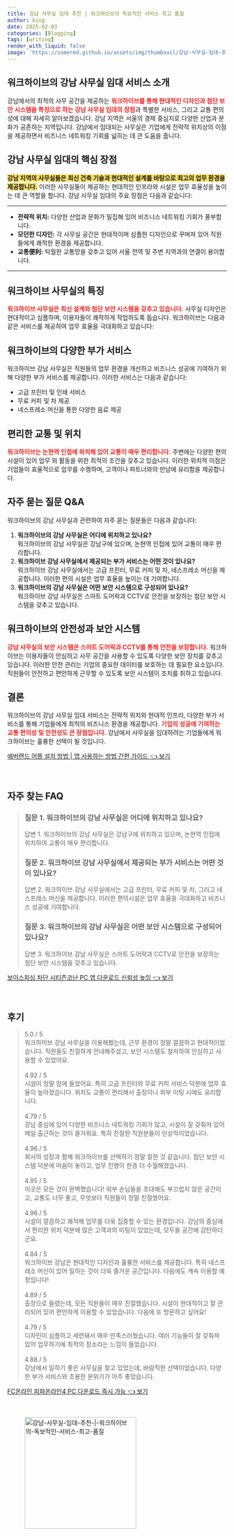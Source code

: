 ```yaml
---
title: 강남 사무실 임대 추천 | 워크하이브의 독보적인 서비스 최고 품질
author: bing
date: 2025-02-03
categories: [Blogging]
tags: [writing]
render_with_liquid: false
image: 'https://somered.github.io/assets/img/thumbnail/강남-사무실-임대-추천-|-워크하이브의-독보적인-서비스-최고-품질.webp'
---
```



<h2 id='강남사무실임대소개'>워크하이브의 강남 사무실 임대 서비스 소개</h2>

<p>강남에서의 최적의 사무 공간을 제공하는 <b><span style="color: #ee2323;">워크하이브를 통해 현대적인 디자인과 첨단 보안 시스템을 특징으로 하는 강남 사무실 임대의 장점</span></b>과 특별한 서비스, 그리고 교통 편의성에 대해 자세히 알아보겠습니다. 강남 지역은 서울의 경제 중심지로 다양한 산업과 문화가 공존하는 지역입니다. 강남에서 임대되는 사무실은 기업에게 전략적 위치상의 이점을 제공하면서 비즈니스 네트워킹 기회를 넓히는 데 큰 도움을 줍니다.</p>

<h2 id='사무실임대장점'>강남 사무실 임대의 핵심 장점</h2>

<p><b><span style="background-color: #ffe066;">강남 지역의 사무실들은 최신 건축 기술과 현대적인 설계를 바탕으로 최고의 업무 환경을 제공합니다.</span></b> 이러한 사무실들이 제공하는 현대적인 인프라와 시설은 업무 효율성을 높이는 데 큰 역할을 합니다. 강남 사무실 임대의 주요 장점은 다음과 같습니다:</p>

<hr />

<ul>
    <li><b>전략적 위치:</b> 다양한 산업과 문화가 밀집해 있어 비즈니스 네트워킹 기회가 풍부합니다.</li>
    <li><b>모던한 디자인:</b> 각 사무실 공간은 현대적이며 심플한 디자인으로 꾸며져 있어 직원들에게 쾌적한 환경을 제공합니다.</li>
    <li><b>교통便利:</b> 탁월한 교통망을 갖추고 있어 서울 전역 및 주변 지역과의 연결이 용이합니다.</li>
</ul>

<hr />

<h2 id='워크하이브특징'>워크하이브 사무실의 특징</h2>

<p><b><span style="color: #ee2323;">워크하이브 사무실은 최신 설계와 첨단 보안 시스템을 갖추고 있습니다.</span></b> 사무실 디자인은 현대적이고 심플하며, 이용자들이 쾌적하게 작업하도록 돕습니다. 워크하이브는 다음과 같은 서비스를 제공하여 업무 효율을 극대화하고 있습니다:</p>

<h2 id='부가서비스'>워크하이브의 다양한 부가 서비스</h2>

<p>워크하이브 강남 사무실은 직원들의 업무 환경을 개선하고 비즈니스 성공에 기여하기 위해 다양한 부가 서비스를 제공합니다. 이러한 서비스는 다음과 같습니다:</p>

<ul>
    <li>고급 프린터 및 인쇄 서비스</li>
    <li>무료 커피 및 차 제공</li>
    <li>네스프레소 머신을 통한 다양한 음료 제공</li>
</ul>

<h2 id='교통편의성'>편리한 교통 및 위치</h2>

<p><b><span style="color: #ee2323;">워크하이브는 논현역 인접에 위치해 있어 교통이 매우 편리합니다.</span></b> 주변에는 다양한 편의시설이 있어 업무 외 활동을 위한 최적의 조건을 갖추고 있습니다. 이러한 위치적 이점은 기업들이 효율적으로 업무를 수행하며, 고객이나 파트너와의 만남에 유리함을 제공합니다.</p>

<h2 id='자주묻는질문'>자주 묻는 질문 Q&A</h2>

<p>워크하이브의 강남 사무실과 관련하여 자주 묻는 질문들은 다음과 같습니다:</p>

<ol>
    <li><b>워크하이브의 강남 사무실은 어디에 위치하고 있나요?</b> <br>워크하이브의 강남 사무실은 강남구에 있으며, 논현역 인접에 있어 교통이 매우 편리합니다.</li>
    <li><b>워크하이브 강남 사무실에서 제공되는 부가 서비스는 어떤 것이 있나요?</b> <br>워크하이브 강남 사무실에서는 고급 프린터, 무료 커피 및 차, 네스프레소 머신을 제공합니다. 이러한 편의 시설은 업무 효율을 높이는 데 기여합니다.</li>
    <li><b>워크하이브의 강남 사무실은 어떤 보안 시스템으로 구성되어 있나요?</b> <br>워크하이브 강남 사무실은 스마트 도어락과 CCTV로 안전을 보장하는 첨단 보안 시스템을 갖추고 있습니다.</li>
</ol>

<h2 id='안전성'>워크하이브의 안전성과 보안 시스템</h2>

<p><b><span style="color: #ee2323;">강남 사무실의 보안 시스템은 스마트 도어락과 CCTV를 통해 안전을 보장합니다.</span></b> 워크하이브는 이용자들이 안심하고 사무 공간을 사용할 수 있도록 다양한 보안 장치를 갖추고 있습니다. 이러한 안전 관리는 기업의 중요한 데이터를 보호하는 데 필요한 요소입니다. 직원들이 안전하고 편안하게 근무할 수 있도록 보안 시스템이 조치를 취하고 있습니다.</p>

<h2 id='결론'>결론</h2>

<p>워크하이브의 강남 사무실 임대 서비스는 전략적 위치와 현대적 인프라, 다양한 부가 서비스를 통해 기업들에게 최적의 비즈니스 환경을 제공합니다. <b><span style="color: #ee2323;">기업의 성공에 기여하는 교통 편의성 및 안전성도 큰 장점입니다.</span></b> 강남에서 사무실을 임대하려는 기업들에게 워크하이브는 훌륭한 선택이 될 것입니다.</p>


<p><a class="click-button" title="에버랜드 어플 설치 방법 | 앱 사용하는 방법 간편 가이드" href="https://somered.github.io/posts/%EC%97%90%EB%B2%84%EB%9E%9C%EB%93%9C-%EC%96%B4%ED%94%8C-%EC%84%A4%EC%B9%98-%EB%B0%A9%EB%B2%95-%EC%95%B1-%EC%82%AC%EC%9A%A9%ED%95%98%EB%8A%94-%EB%B0%A9%EB%B2%95-%EA%B0%84%ED%8E%B8-%EA%B0%80%EC%9D%B4%EB%93%9C/" rel="dofollow">에버랜드 어플 설치 방법 | 앱 사용하는 방법 간편 가이드 👈 보기</a></p><br>
<h2 id='자주_찾는_FAQ'>자주 찾는 FAQ</h2>
<div itemscope="" itemtype="https://schema.org/FAQPage">
<blockquote>
<div itemscope="" itemprop="mainEntity" itemtype="https://schema.org/Question">
<h3 itemprop="name">질문 1. 워크하이브의 강남 사무실은 어디에 위치하고 있나요?</h3>
<div itemscope="" itemprop="acceptedAnswer" itemtype="https://schema.org/Answer">
<span itemprop="text">
<p>답변 1. 워크하이브의 강남 사무실은 강남구에 위치하고 있으며, 논현역 인접에 위치하여 교통이 매우 편리합니다.</p>
</span>
</div>
</div>
<div itemscope="" itemprop="mainEntity" itemtype="https://schema.org/Question">
<h3 itemprop="name">질문 2. 워크하이브 강남 사무실에서 제공되는 부가 서비스는 어떤 것이 있나요?</h3>
<div itemscope="" itemprop="acceptedAnswer" itemtype="https://schema.org/Answer">
<span itemprop="text">
<p>답변 2. 워크하이브 강남 사무실에서는 고급 프린터, 무료 커피 및 차, 그리고 네스프레소 머신을 제공합니다. 이러한 편의시설은 업무 효율을 극대화하고 비즈니스 성공에 기여합니다.</p>
</span>
</div>
</div>
<div itemscope="" itemprop="mainEntity" itemtype="https://schema.org/Question">
<h3 itemprop="name">질문 3. 워크하이브의 강남 사무실은 어떤 보안 시스템으로 구성되어 있나요?</h3>
<div itemscope="" itemprop="acceptedAnswer" itemtype="https://schema.org/Answer">
<span itemprop="text">
<p>답변 3. 워크하이브 강남 사무실은 스마트 도어락과 CCTV로 안전을 보장하는 첨단 보안 시스템을 갖추고 있습니다.</p>
</span>
</div>
</div>
</blockquote>
</div>
<p><a class="click-button" title="보이스피싱 차단 시티즌코난 PC 앱 다운로드 신뢰성 높임" href="https://somered.github.io/posts/%EB%B3%B4%EC%9D%B4%EC%8A%A4%ED%94%BC%EC%8B%B1-%EC%B0%A8%EB%8B%A8-%EC%8B%9C%ED%8B%B0%EC%A6%8C%EC%BD%94%EB%82%9C-PC-%EC%95%B1-%EB%8B%A4%EC%9A%B4%EB%A1%9C%EB%93%9C-%EC%8B%A0%EB%A2%B0%EC%84%B1-%EB%86%92%EC%9E%84/" rel="dofollow">보이스피싱 차단 시티즌코난 PC 앱 다운로드 신뢰성 높임 👈 보기</a></p><br>
<h2 id='후기'>후기</h2>
<div itemscope itemtype="https://schema.org/Product">
  <blockquote>
  <div itemprop="review" itemscope itemtype="https://schema.org/Review">
      <div itemprop="reviewRating" itemscope itemtype="https://schema.org/Rating"> <span itemprop="ratingValue">5.0</span> / <span itemprop="bestRating">5</span> </div>
      <span itemprop="reviewBody">워크하이브 강남 사무실을 이용해봤는데, 근무 환경이 정말 깔끔하고 현대적이었습니다. 직원들도 친절하게 안내해주셨고, 보안 시스템도 철저하여 안심하고 사용할 수 있었어요.</span>
  </div>
  <br>
  <div itemprop="review" itemscope itemtype="https://schema.org/Review">
      <div itemprop="reviewRating" itemscope itemtype="https://schema.org/Rating"> <span itemprop="ratingValue">4.92</span> / <span itemprop="bestRating">5</span> </div>
      <span itemprop="reviewBody">시설이 정말 맘에 들었어요. 특히 고급 프린터와 무료 커피 서비스 덕분에 업무 효율이 높아졌습니다. 위치도 교통이 편리해서 출장이나 외부 미팅 시에도 유리합니다.</span>
  </div>
  <br>
  <div itemprop="review" itemscope itemtype="https://schema.org/Review">
      <div itemprop="reviewRating" itemscope itemtype="https://schema.org/Rating"> <span itemprop="ratingValue">4.79</span> / <span itemprop="bestRating">5</span> </div>
      <span itemprop="reviewBody">강남 중심에 있어 다양한 비즈니스 네트워킹 기회가 많고, 시설이 잘 갖춰져 있어 매일 출근하는 것이 즐거워요. 특히 친절한 직원분들이 인상적이었습니다.</span>
  </div>
  <br>
  <div itemprop="review" itemscope itemtype="https://schema.org/Review">
      <div itemprop="reviewRating" itemscope itemtype="https://schema.org/Rating"> <span itemprop="ratingValue">4.96</span> / <span itemprop="bestRating">5</span> </div>
      <span itemprop="reviewBody">회사의 성장과 함께 워크하이브를 선택하기 정말 잘한 것 같습니다. 첨단 보안 시스템 덕분에 마음이 놓이고, 업무 진행이 한층 더 수월해졌습니다.</span>
  </div>
  <br>
  <div itemprop="review" itemscope itemtype="https://schema.org/Review">
      <div itemprop="reviewRating" itemscope itemtype="https://schema.org/Rating"> <span itemprop="ratingValue">4.95</span> / <span itemprop="bestRating">5</span> </div>
      <span itemprop="reviewBody">이곳은 모든 것이 완벽했습니다! 외부 손님들을 초대해도 부끄럽지 않은 공간이고, 교통도 너무 좋고, 무엇보다 직원들이 정말 친절했어요.</span>
  </div>
  <br>
  <div itemprop="review" itemscope itemtype="https://schema.org/Review">
      <div itemprop="reviewRating" itemscope itemtype="https://schema.org/Rating"> <span itemprop="ratingValue">4.96</span> / <span itemprop="bestRating">5</span> </div>
      <span itemprop="reviewBody">시설이 깔끔하고 쾌적해 업무를 더욱 집중할 수 있는 환경입니다. 강남의 중심에서 편리한 위치 덕분에 많은 고객과의 미팅이 있었는데, 모두들 공간에 감탄하더군요.</span>
  </div>
  <br>
  <div itemprop="review" itemscope itemtype="https://schema.org/Review">
      <div itemprop="reviewRating" itemscope itemtype="https://schema.org/Rating"> <span itemprop="ratingValue">4.84</span> / <span itemprop="bestRating">5</span> </div>
      <span itemprop="reviewBody">워크하이브 강남은 현대적인 디자인과 훌륭한 서비스를 제공합니다. 특히 네스프레소 머신이 있어 일하는 것이 더욱 즐거운 공간입니다. 다음에도 계속 이용할 예정입니다!</span>
  </div>
  <br>
  <div itemprop="review" itemscope itemtype="https://schema.org/Review">
      <div itemprop="reviewRating" itemscope itemtype="https://schema.org/Rating"> <span itemprop="ratingValue">4.89</span> / <span itemprop="bestRating">5</span> </div>
      <span itemprop="reviewBody">출장으로 들렸는데, 모든 직원들이 매우 친절했습니다. 시설이 현대적이고 잘 관리되어 있어 편안하게 이용할 수 있었습니다. 다음에 또 방문하고 싶어요!</span>
  </div>
  <br>
  <div itemprop="review" itemscope itemtype="https://schema.org/Review">
      <div itemprop="reviewRating" itemscope itemtype="https://schema.org/Rating"> <span itemprop="ratingValue">4.79</span> / <span itemprop="bestRating">5</span> </div>
      <span itemprop="reviewBody">디자인이 심플하고 세련돼서 매우 만족스러웠습니다. 여러 기능들이 잘 갖춰져 있어 업무하기에 최적의 장소라는 느낌이 들었습니다.</span>
  </div>
  <br>
  <div itemprop="review" itemscope itemtype="https://schema.org/Review">
      <div itemprop="reviewRating" itemscope itemtype="https://schema.org/Rating"> <span itemprop="ratingValue">4.88</span> / <span itemprop="bestRating">5</span> </div>
      <span itemprop="reviewBody">강남에서 일하기 좋은 사무실을 찾고 있었는데, 바람직한 선택이었습니다. 다양한 부가 서비스와 조용한 분위기가 아주 좋았습니다.</span>
  </div>
  </blockquote>
</div>
<p><a class="click-button" title="FC온라인 피파온라인4 PC 다운로드 즉시 가능" href="https://somered.github.io/posts/FC%EC%98%A8%EB%9D%BC%EC%9D%B8-%ED%94%BC%ED%8C%8C%EC%98%A8%EB%9D%BC%EC%9D%B84-PC-%EB%8B%A4%EC%9A%B4%EB%A1%9C%EB%93%9C-%EC%A6%89%EC%8B%9C-%EA%B0%80%EB%8A%A5/" rel="dofollow">FC온라인 피파온라인4 PC 다운로드 즉시 가능 👈 보기</a></p><br>
<figure class="image"><img src="https://somered.github.io/assets/img/thumbnail/강남-사무실-임대-추천-|-워크하이브의-독보적인-서비스-최고-품질.webp" alt="강남-사무실-임대-추천-|-워크하이브의-독보적인-서비스-최고-품질" width="256" height="256"></figure>